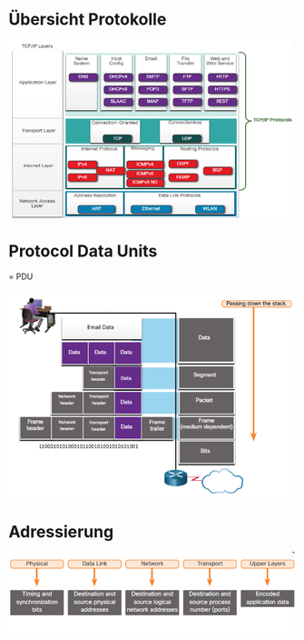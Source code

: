 # Übersicht Protokolle
![](Anhang/Pasted%20image%2020250228071833.png)
# Protocol Data Units

= PDU

![](Anhang/Pasted%20image%2020250228073522.png)

# Adressierung
![](Anhang/Pasted%20image%2020250228073940.png)
